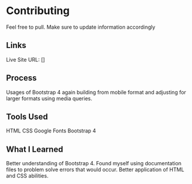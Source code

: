 # Contributing
Feel free to pull. Make sure to update information accordingly

## Links
Live Site URL: []

## Process
Usages of Bootstrap 4 again building from mobile format and adjusting for larger formats using media queries. 

## Tools Used
HTML
CSS
Google Fonts
Bootstrap 4

## What I Learned
Better understanding of Bootstrap 4. Found myself using documentation files to problem solve errors that would occur. Better application of HTML and CSS abilities.
